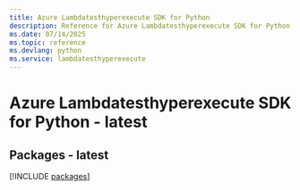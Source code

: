 ```yaml
---
title: Azure Lambdatesthyperexecute SDK for Python
description: Reference for Azure Lambdatesthyperexecute SDK for Python
ms.date: 07/14/2025
ms.topic: reference
ms.devlang: python
ms.service: lambdatesthyperexecute
---
```

# Azure Lambdatesthyperexecute SDK for Python - latest
## Packages - latest
[!INCLUDE [packages](lambdatesthyperexecute-index.md)]